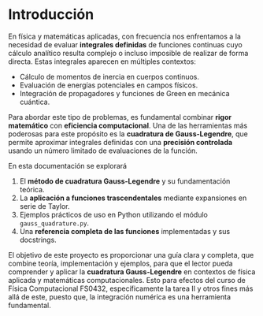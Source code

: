 # Introducción

En física y matemáticas aplicadas, con frecuencia nos enfrentamos a la necesidad de evaluar **integrales definidas** de funciones continuas cuyo cálculo analítico resulta complejo o incluso imposible de realizar de forma directa. Estas integrales aparecen en múltiples contextos:  

- Cálculo de momentos de inercia en cuerpos continuos.  
- Evaluación de energías potenciales en campos físicos.  
- Integración de propagadores y funciones de Green en mecánica cuántica.  

Para abordar este tipo de problemas, es fundamental combinar **rigor matemático** con **eficiencia computacional**. Una de las herramientas más poderosas para este propósito es la **cuadratura de Gauss-Legendre**, que permite aproximar integrales definidas con una **precisión controlada** usando un número limitado de evaluaciones de la función.  

En esta documentación se explorará

1. El **método de cuadratura Gauss-Legendre** y su fundamentación teórica.  
2. La **aplicación a funciones trascendentales** mediante expansiones en serie de Taylor.  
3. Ejemplos prácticos de uso en Python utilizando el módulo `gauss_quadrature.py`.  
4. Una **referencia completa de las funciones** implementadas y sus docstrings.  

El objetivo de este proyecto es proporcionar una guía clara y completa, que combine teoría, implementación y ejemplos, para que el lector pueda comprender y aplicar la **cuadratura Gauss-Legendre** en contextos de física aplicada y matemáticas computacionales. Esto para efectos del curso de Física Computacional FS0432, específicamente la tarea II y otros fines más allá de este, puesto que, la integración numérica es una herramienta fundamental.


